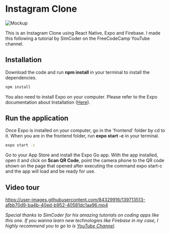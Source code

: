 # Instagram Clone

![Mockup](https://user-images.githubusercontent.com/84329916/139715358-8c7cf0b5-f29f-455b-8635-ad3eb20470c5.jpg)


This is an Instagram Clone using React Native, Expo and Firebase.
I made this following a tutorial by SimCoder on the FreeCodeCamp YouTube channel.

## Installation

Download the code and run **npm install** in your terminal to install the dependencies.

```bash
npm install
```

You also need to install Expo on your computer.
Please refer to the Expo documentation about Installation ([Here](https://docs.expo.dev/get-started/installation/)).

## Run the application

Once Expo is installed on your computer, go in the 'frontend' folder by cd to it.
When you are in the frontend folder, run **expo start -c** in your terminal.

```bash
expo start -c
```

Go to your App Store and install the Expo Go app.
With the app installed, open it and click on **Scan QR Code**, point the camera phone to the QR code shown on the page that opened after executing the command expo start-c and the app will load and be ready for use.


## Video tour
https://user-images.githubusercontent.com/84329916/139713513-afbb70d9-ba4b-40ed-b952-40581dc1aa96.mp4



*Special thanks to SimCoder for his amazing tutorials on coding apps like this one. If you wanna learn new technologies like Firebase in my case, I highly recommend you to go to is [YouTube Channel](https://www.youtube.com/c/SimpleCoder).*
